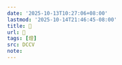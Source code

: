 ```yaml
---
date: '2025-10-13T10:27:06+08:00'
lastmod: '2025-10-14T21:46:45-08:00'
title: 􀩔
url: 􀩔
tags: [燈]
src: DCCV
note:
---
```

